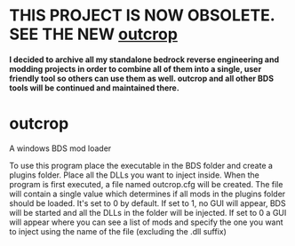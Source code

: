# THIS PROJECT IS NOW OBSOLETE. SEE THE NEW [outcrop](https://github.com/0x4c37373230/outcrop-final)
#### I decided to archive all my standalone bedrock reverse engineering and modding projects in order to combine all of them into a single, user friendly tool so others can use them as well. outcrop and all other BDS tools will be continued and maintained there.

# outcrop
A windows BDS mod loader

To use this program place the executable in the BDS folder and create a plugins folder. Place all the DLLs you want to inject inside. When the program is first executed, a file named outcrop.cfg will be created. 
The file will contain a single value which determines if all mods in the plugins folder should be loaded. It's set to 0 by default. If set to 1, no GUI will appear, BDS will be started and all the DLLs in the folder will be injected. If set to 0 a GUI will appear where you can see a list of mods and specify the one you want to inject using the name of the file (excluding the .dll suffix)
